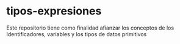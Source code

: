# tipos-expresiones
Este repositorio tiene como finalidad afianzar los conceptos de los Identificadores, variables y los tipos de datos primitivos
